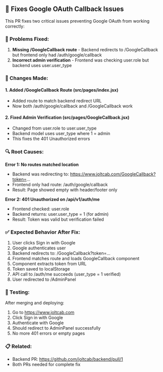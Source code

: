 ## 🔧 Fixes Google OAuth Callback Issues

This PR fixes two critical issues preventing Google OAuth from working correctly:

### 🐛 Problems Fixed:

1. **Missing /GoogleCallback route** - Backend redirects to /GoogleCallback but frontend only had /auth/google/callback
2. **Incorrect admin verification** - Frontend was checking user.role but backend uses user.user_type

### 📝 Changes Made:

#### 1. Added /GoogleCallback Route (src/pages/index.jsx)
- Added route to match backend redirect URL
- Now both /auth/google/callback and /GoogleCallback work

#### 2. Fixed Admin Verification (src/pages/GoogleCallback.jsx)
- Changed from user.role to user.user_type
- Backend model uses user_type where 1 = admin
- This fixes the 401 Unauthorized errors

### 🔍 Root Causes:

**Error 1: No routes matched location**
- Backend was redirecting to: https://www.joltcab.com/GoogleCallback?token=...
- Frontend only had route: /auth/google/callback
- Result: Page showed empty with header/footer only

**Error 2: 401 Unauthorized on /api/v1/auth/me**
- Frontend checked: user.role
- Backend returns: user.user_type = 1 (for admin)
- Result: Token was valid but verification failed

### ✅ Expected Behavior After Fix:

1. User clicks Sign in with Google
2. Google authenticates user
3. Backend redirects to: /GoogleCallback?token=...
4. Frontend matches route and loads GoogleCallback component
5. Component extracts token from URL
6. Token saved to localStorage
7. API call to /auth/me succeeds (user_type = 1 verified)
8. User redirected to /AdminPanel

### 🧪 Testing:

After merging and deploying:
1. Go to https://www.joltcab.com
2. Click Sign in with Google
3. Authenticate with Google
4. Should redirect to AdminPanel successfully
5. No more 401 errors or empty pages

### 📋 Related:

- Backend PR: https://github.com/joltcab/backend/pull/1
- Both PRs needed for complete fix